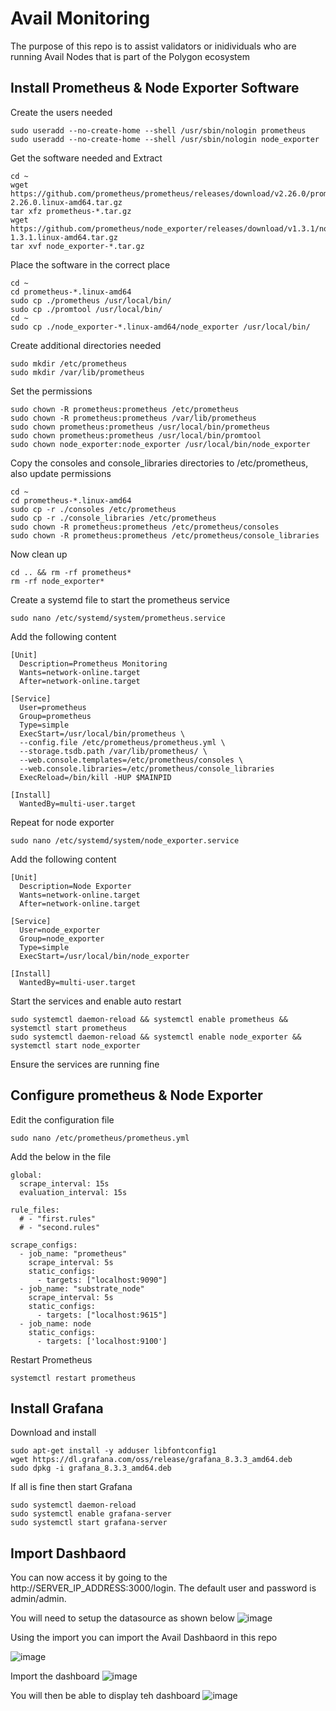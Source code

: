 # Avail Monitoring

The purpose of this repo is to assist validators or inidividuals who are running Avail Nodes that is part of the Polygon ecosystem 


## Install Prometheus & Node Exporter Software

Create the users needed
```
sudo useradd --no-create-home --shell /usr/sbin/nologin prometheus
sudo useradd --no-create-home --shell /usr/sbin/nologin node_exporter
```

Get the software needed and Extract
```
cd ~
wget https://github.com/prometheus/prometheus/releases/download/v2.26.0/prometheus-2.26.0.linux-amd64.tar.gz
tar xfz prometheus-*.tar.gz
wget https://github.com/prometheus/node_exporter/releases/download/v1.3.1/node_exporter-1.3.1.linux-amd64.tar.gz 
tar xvf node_exporter-*.tar.gz
```

Place the software in the correct place
```
cd ~
cd prometheus-*.linux-amd64
sudo cp ./prometheus /usr/local/bin/
sudo cp ./promtool /usr/local/bin/
cd ~
sudo cp ./node_exporter-*.linux-amd64/node_exporter /usr/local/bin/ 
```

Create additional directories needed
```
sudo mkdir /etc/prometheus
sudo mkdir /var/lib/prometheus
```

Set the permissions
```
sudo chown -R prometheus:prometheus /etc/prometheus
sudo chown -R prometheus:prometheus /var/lib/prometheus
sudo chown prometheus:prometheus /usr/local/bin/prometheus
sudo chown prometheus:prometheus /usr/local/bin/promtool
sudo chown node_exporter:node_exporter /usr/local/bin/node_exporter
```

Copy the consoles and console_libraries directories to /etc/prometheus, also update permissions
```
cd ~
cd prometheus-*.linux-amd64
sudo cp -r ./consoles /etc/prometheus
sudo cp -r ./console_libraries /etc/prometheus
sudo chown -R prometheus:prometheus /etc/prometheus/consoles
sudo chown -R prometheus:prometheus /etc/prometheus/console_libraries
```

Now clean up
```
cd .. && rm -rf prometheus*
rm -rf node_exporter*
```

Create a systemd file to start the prometheus service
```
sudo nano /etc/systemd/system/prometheus.service
```

Add the following content
```
[Unit]
  Description=Prometheus Monitoring
  Wants=network-online.target
  After=network-online.target

[Service]
  User=prometheus
  Group=prometheus
  Type=simple
  ExecStart=/usr/local/bin/prometheus \
  --config.file /etc/prometheus/prometheus.yml \
  --storage.tsdb.path /var/lib/prometheus/ \
  --web.console.templates=/etc/prometheus/consoles \
  --web.console.libraries=/etc/prometheus/console_libraries
  ExecReload=/bin/kill -HUP $MAINPID

[Install]
  WantedBy=multi-user.target
```

Repeat for node exporter
```
sudo nano /etc/systemd/system/node_exporter.service
```

Add the following content 
```
[Unit]
  Description=Node Exporter
  Wants=network-online.target
  After=network-online.target

[Service] 
  User=node_exporter
  Group=node_exporter
  Type=simple
  ExecStart=/usr/local/bin/node_exporter

[Install]
  WantedBy=multi-user.target
```

Start the services and enable auto restart
```
sudo systemctl daemon-reload && systemctl enable prometheus && systemctl start prometheus
sudo systemctl daemon-reload && systemctl enable node_exporter && systemctl start node_exporter
```

Ensure the services are running fine

## Configure prometheus & Node Exporter

Edit the configuration file
```
sudo nano /etc/prometheus/prometheus.yml
```

Add the below in the file
```
global:
  scrape_interval: 15s
  evaluation_interval: 15s

rule_files:
  # - "first.rules"
  # - "second.rules"

scrape_configs:
  - job_name: "prometheus"
    scrape_interval: 5s
    static_configs:
      - targets: ["localhost:9090"]
  - job_name: "substrate_node"
    scrape_interval: 5s
    static_configs:
      - targets: ["localhost:9615"]
  - job_name: node
    static_configs:
      - targets: ['localhost:9100']
```

Restart Prometheus
```
systemctl restart prometheus
```

## Install Grafana

Download and install
```
sudo apt-get install -y adduser libfontconfig1
wget https://dl.grafana.com/oss/release/grafana_8.3.3_amd64.deb
sudo dpkg -i grafana_8.3.3_amd64.deb
```
If all is fine then start Grafana
```
sudo systemctl daemon-reload
sudo systemctl enable grafana-server
sudo systemctl start grafana-server
```

## Import Dashbaord

You can now access it by going to the http://SERVER_IP_ADDRESS:3000/login. The default user and password is admin/admin.

You will need to setup the datasource as shown below
![image](https://user-images.githubusercontent.com/61656547/211848471-bd36c6d7-6f64-4a09-89f0-e90c767e63ab.png)

Using the import you can import the Avail Dashbaord in this repo

![image](https://user-images.githubusercontent.com/61656547/211849069-7941363c-e0e9-48ad-9a5b-852f5c5f33cc.png)

Import the dashboard
![image](https://user-images.githubusercontent.com/61656547/211849660-97ccd7cf-c03e-47a0-b977-79ed612a8246.png)

You will then be able to display teh dashboard
![image](https://user-images.githubusercontent.com/61656547/211849996-fe6d3967-b081-45d9-86a3-be500d5ae66e.png)




